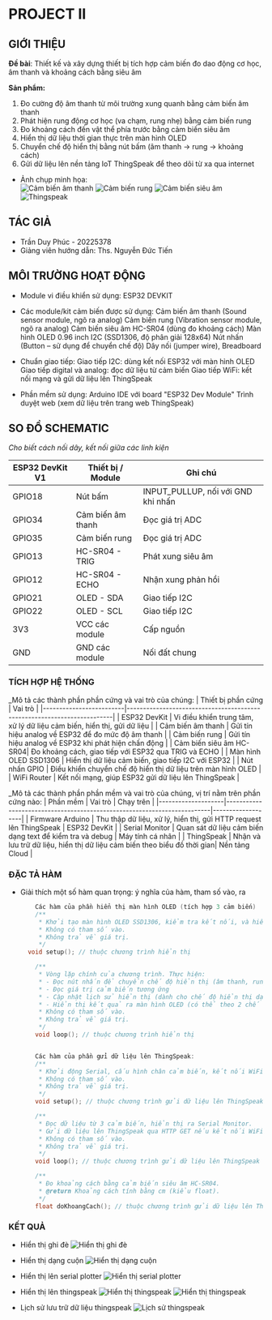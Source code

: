 # PROJECT II

## GIỚI THIỆU

__Đề bài__: Thiết kế và xây dựng thiết bị tích hợp cảm biến đo dao động cơ học, âm thanh và khoảng cách bằng siêu âm

__Sản phẩm:__
1. Đo cường độ âm thanh từ môi trường xung quanh bằng cảm biến âm thanh
2. Phát hiện rung động cơ học (va chạm, rung nhẹ) bằng cảm biến rung
3. Đo khoảng cách đến vật thể phía trước bằng cảm biến siêu âm
4. Hiển thị dữ liệu thời gian thực trên màn hình OLED
5. Chuyển chế độ hiển thị bằng nút bấm (âm thanh → rung → khoảng cách)
6. Gửi dữ liệu lên nền tảng IoT ThingSpeak để theo dõi từ xa qua internet
- Ảnh chụp minh họa:\
  ![Cảm biến âm thanh](cam_bien_am_thanh.jpg)
  ![Cảm biến rung](cam_bien_rung.jpg)
  ![Cảm biến siêu âm](cam_bien_sieu_am.jpg)
  ![Thingspeak](ts_hien_thi.png)
## TÁC GIẢ

- Trần Duy Phúc - 20225378
- Giảng viên hướng dẫn: Ths. Nguyễn Đức Tiến

## MÔI TRƯỜNG HOẠT ĐỘNG

- Module vi điều khiển sử dụng:
ESP32 DEVKIT

- Các module/kit cảm biến được sử dụng:
Cảm biến âm thanh (Sound sensor module, ngõ ra analog)
Cảm biến rung (Vibration sensor module, ngõ ra analog)
Cảm biến siêu âm HC-SR04 (dùng đo khoảng cách)
Màn hình OLED 0.96 inch I2C (SSD1306, độ phân giải 128x64)
Nút nhấn (Button – sử dụng để chuyển chế độ)
Dây nối (jumper wire), Breadboard

- Chuẩn giao tiếp:
Giao tiếp I2C: dùng kết nối ESP32 với màn hình OLED
Giao tiếp digital và analog: đọc dữ liệu từ cảm biến
Giao tiếp WiFi: kết nối mạng và gửi dữ liệu lên ThingSpeak

- Phần mềm sử dụng:
Arduino IDE với board "ESP32 Dev Module"
Trình duyệt web (xem dữ liệu trên trang web ThingSpeak)



## SO ĐỒ SCHEMATIC

_Cho biết cách nối dây, kết nối giữa các linh kiện_ 

| ESP32 DevKit V1 | Thiết bị / Module        | Ghi chú                            |
|-----------------|--------------------------|------------------------------------|
| GPIO18          | Nút bấm                  | INPUT_PULLUP, nối với GND khi nhấn |
| GPIO34          | Cảm biến âm thanh        | Đọc giá trị ADC                    |
| GPIO35          | Cảm biến rung            | Đọc giá trị ADC                    |
| GPIO13          | HC-SR04 - TRIG           | Phát xung siêu âm                  |
| GPIO12          | HC-SR04 - ECHO           | Nhận xung phản hồi                 |
| GPIO21          | OLED - SDA               | Giao tiếp I2C                      |
| GPIO22          | OLED - SCL               | Giao tiếp I2C                      |
| 3V3             | VCC các module           | Cấp nguồn                          |
| GND             | GND các module           | Nối đất chung                      |


### TÍCH HỢP HỆ THỐNG
_Mô tả các thành phần phần cứng và vai trò của chúng:
| Thiết bị phần cứng      | Vai trò                                                                 |
|-------------------------|-------------------------------------------------------------------------|
| ESP32 DevKit            | Vi điều khiển trung tâm, xử lý dữ liệu cảm biến, hiển thị, gửi dữ liệu |
| Cảm biến âm thanh       | Gửi tín hiệu analog về ESP32 để đo mức độ âm thanh                     |
| Cảm biến rung           | Gửi tín hiệu analog về ESP32 khi phát hiện chấn động                   |
| Cảm biến siêu âm HC-SR04| Đo khoảng cách, giao tiếp với ESP32 qua TRIG và ECHO                   |
| Màn hình OLED SSD1306   | Hiển thị dữ liệu cảm biến, giao tiếp I2C với ESP32                     |
| Nút nhấn GPIO           | Điều khiển chuyển chế độ hiển thị dữ liệu trên màn hình OLED           |
| WiFi Router             | Kết nối mạng, giúp ESP32 gửi dữ liệu lên ThingSpeak                    |

_Mô tả các thành phần phần mềm và vai trò của chúng, vị trí nằm trên phần cứng nào:
| Phần mềm           | Vai trò                                                                 | Chạy trên         |
|--------------------|-------------------------------------------------------------------------|-------------------|
| Firmware Arduino   | Thu thập dữ liệu, xử lý, hiển thị, gửi HTTP request lên ThingSpeak      | ESP32 DevKit      |
| Serial Monitor     | Quan sát dữ liệu cảm biến dạng text để kiểm tra và debug                | Máy tính cá nhân  |
| ThingSpeak         | Nhận và lưu trữ dữ liệu, hiển thị dữ liệu cảm biến theo biểu đồ thời gian| Nền tảng Cloud    |



### ĐẶC TẢ HÀM

- Giải thích một số hàm quan trọng: ý nghĩa của hàm, tham số vào, ra

  ```C
      Các hàm của phần hiển thị màn hình OLED (tích hợp 3 cảm biến)
      /**
       * Khởi tạo màn hình OLED SSD1306, kiểm tra kết nối, và hiển thị thông báo "Khoi dong..."
       * Không có tham số vào. 
       * Không trả về giá trị.
       */
    void setup(); // thuộc chương trình hiển thị

      /**
       * Vòng lặp chính của chương trình. Thực hiện:
       * - Đọc nút nhấn để chuyển chế độ hiển thị (âm thanh, rung, siêu âm)
       * - Đọc giá trị cảm biến tương ứng
       * - Cập nhật lịch sử hiển thị (dành cho chế độ hiển thị dạng cuộn)
       * - Hiển thị kết quả ra màn hình OLED (có thể theo 2 chế độ ghi đè hoặc dạng cuộn) và Serial Monitor
       * Không có tham số vào.
       * Không trả về giá trị.
       */
      void loop(); // thuộc chương trình hiển thị


      Các hàm của phần gửi dữ liệu lên ThingSpeak:
      /**
       * Khởi động Serial, cấu hình chân cảm biến, kết nối WiFi.
       * Không có tham số vào.
       * Không trả về giá trị.
       */
      void setup(); // thuộc chương trình gửi dữ liệu lên ThingSpeak

      /**
       * Đọc dữ liệu từ 3 cảm biến, hiển thị ra Serial Monitor.
       * Gửi dữ liệu lên ThingSpeak qua HTTP GET nếu kết nối WiFi thành công.
       * Không có tham số vào.
       * Không trả về giá trị.
       */
      void loop(); // thuộc chương trình gửi dữ liệu lên ThingSpeak

      /**
       * Đo khoảng cách bằng cảm biến siêu âm HC-SR04.
       * @return Khoảng cách tính bằng cm (kiểu float).
       */
      float doKhoangCach(); // thuộc chương trình gửi dữ liệu lên ThingSpeak

  ```
  
### KẾT QUẢ
- Hiển thị ghi đè
![Hiển thị ghi đè]([hien_thi_ghi_de.mp4](https://drive.google.com/file/d/1cf-DTUFXaE5r25L_yNLNIQVTNnAJTs2R/view?usp=sharing))

- Hiển thị dạng cuộn
![Hiển thị dạng cuộn]([hien_thi_dang_cuon.mp4](https://drive.google.com/file/d/1rIetL2tfgs_0Dhsynz50p1_0dH6n26Y4/view?usp=sharing))

- Hiển thị lên serial plotter
![Hiển thị serial plotter]([hien_thi_serial_plotter.mp4](https://drive.google.com/file/d/1m8An9j3NIMtHY0W7rZprZ3zhEe0h22W5/view?usp=sharing))

- Hiển thị lên thingspeak
![Hiển thị thingspeak](ts_hien_thi.png)
![Hiển thị thingspeak]([hien_thi_thingspeak.mp4](https://drive.google.com/file/d/1wLaAnkgSSwyq5mvIBFiS86uKQTJ_WTW3/view?usp=sharing))

- Lịch sử lưu trữ dữ liệu thingspeak
![Lịch sử thingspeak](ts_lich_su.png)
